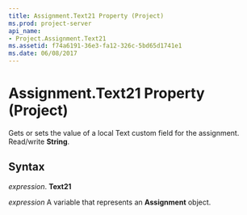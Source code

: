 ```yaml
---
title: Assignment.Text21 Property (Project)
ms.prod: project-server
api_name:
- Project.Assignment.Text21
ms.assetid: f74a6191-36e3-fa12-326c-5bd65d1741e1
ms.date: 06/08/2017
---
```



# Assignment.Text21 Property (Project)

Gets or sets the value of a local Text custom field for the assignment. Read/write **String**.


## Syntax

 _expression_. **Text21**

 _expression_ A variable that represents an **Assignment** object.


